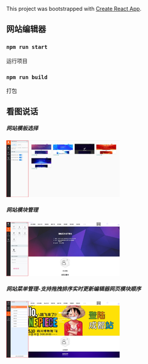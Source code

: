 This project was bootstrapped with [Create React App](https://github.com/facebook/create-react-app).

## 网站编辑器

### `npm run start`

运行项目

### `npm run build  `

打包



## 看图说话


##### 网站模板选择

<img style="width:300px;" src="https://github.com/tonyjiafan/react-website-editer/blob/master/view_img/template.jpg?raw=true" />


##### 网站模块管理

<img style="width:300px;" src="https://github.com/tonyjiafan/react-website-editer/blob/master/view_img/module.jpg?raw=true" />


##### 网站菜单管理-支持拖拽排序实时更新编辑器网页模块顺序

<img style="width:300px;" src="https://github.com/tonyjiafan/react-website-editer/blob/master/view_img/menus.jpg?raw=true" />


